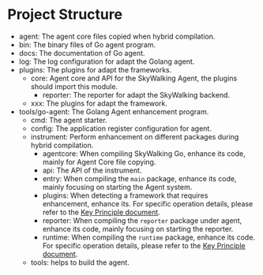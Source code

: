 # Project Structure

- agent: The agent core files copied when hybrid compilation.
- bin: The binary files of Go agent program.
- docs: The documentation of Go agent.
- log: The log configuration for adapt the Golang agent.
- plugins: The plugins for adapt the frameworks.
  - core: Agent core and API for the SkyWalking Agent, the plugins should import this module.
    - reporter: The reporter for adapt the SkyWalking backend.
  - xxx: The plugins for adapt the framework.
- tools/go-agent: The Golang Agent enhancement program.
  - cmd: The agent starter.
  - config: The application register configuration for agent.
  - instrument: Perform enhancement on different packages during hybrid compilation.
    - agentcore: When compiling SkyWalking Go, enhance its code, mainly for Agent Core file copying.
    - api: The API of the instrument.
    - entry: When compiling the `main` package, enhance its code, mainly focusing on starting the Agent system.
    - plugins: When detecting a framework that requires enhancement, enhance its. For specific operation details, please refer to the [Key Principle document](../concepts-and-designs/key-principles.md#method-interceptor).
    - reporter: When compiling the `reporter` package under agent, enhance its code, mainly focusing on starting the reporter.
    - runtime: When compiling the `runtime` package, enhance its code. For specific operation details, please refer to the [Key Principle document](../concepts-and-designs/key-principles.md#propagation-context).
  - tools: helps to build the agent.